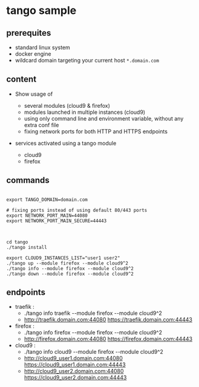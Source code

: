 # tango sample

## prerequites

* standard linux system
* docker engine
* wildcard domain targeting your current host `*.domain.com`

## content

* Show usage of
    * several modules  (cloud9 & firefox)
    * modules launched in multiple instances (cloud9)
    * using only command line and environment variable, without any extra conf file
    * fixing network ports for both HTTP and HTTPS endpoints

* services activated using a tango module
    * cloud9
    * firefox

## commands

```

export TANGO_DOMAIN=domain.com

# fixing ports instead of using default 80/443 ports
export NETWORK_PORT_MAIN=44080
export NETWORK_PORT_MAIN_SECURE=44443



cd tango
./tango install

export CLOUD9_INSTANCES_LIST="user1 user2"
./tango up --module firefox --module cloud9^2
./tango info --module firefox --module cloud9^2
./tango down --module firefox --module cloud9^2
```


## endpoints

* traefik : 
    * ./tango info traefik --module firefox --module cloud9^2
    * http://traefik.domain.com:44080 https://traefik.domain.com:44443
* firefox : 
    * ./tango info firefox --module firefox --module cloud9^2
    * http://firefox.domain.com:44080 https://firefox.domain.com:44443
* cloud9 : 
    * ./tango info cloud9 --module firefox --module cloud9^2
    * http://cloud9_user1.domain.com:44080 https://cloud9_user1.domain.com:44443
    * http://cloud9_user2.domain.com:44080 https://cloud9_user2.domain.com:44443